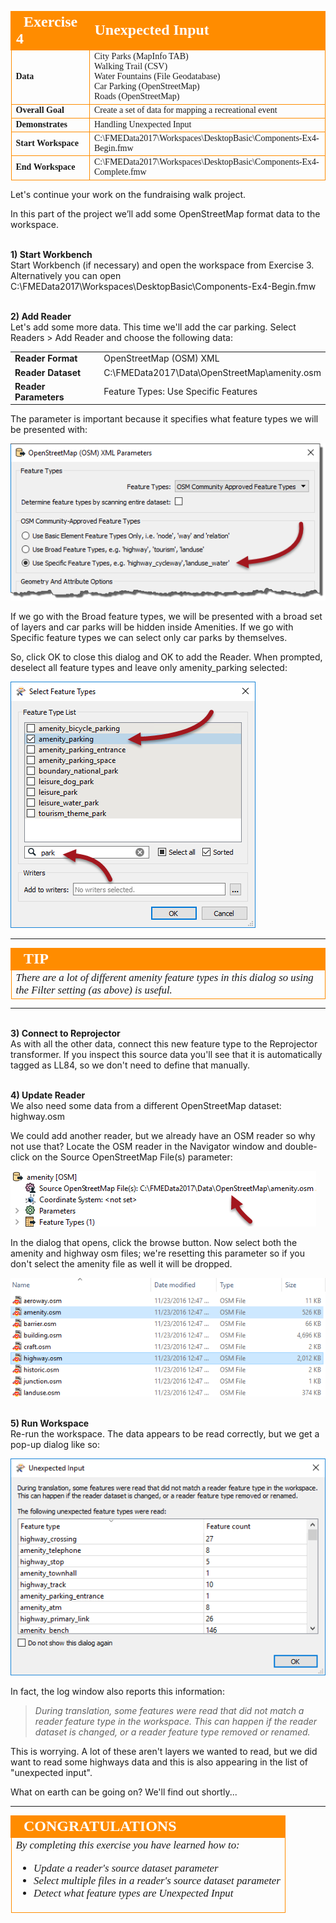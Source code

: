 <!--Exercise Section-->


<table style="border-spacing: 0px;border-collapse: collapse;font-family:serif">
<tr>
<td width=25% style="vertical-align:middle;background-color:darkorange;border: 2px solid darkorange">
<i class="fa fa-cogs fa-lg fa-pull-left fa-fw" style="color:white;padding-right: 12px;vertical-align:text-top"></i>
<span style="color:white;font-size:x-large;font-weight: bold">Exercise 4</span>
</td>
<td style="border: 2px solid darkorange;background-color:darkorange;color:white">
<span style="color:white;font-size:x-large;font-weight: bold">Unexpected Input</span>
</td>
</tr>

<tr>
<td style="border: 1px solid darkorange; font-weight: bold">Data</td>
<td style="border: 1px solid darkorange">City Parks (MapInfo TAB)<br>Walking Trail (CSV)<br>Water Fountains (File Geodatabase)<br>Car Parking (OpenStreetMap)<br>Roads (OpenStreetMap)</td>
</tr>

<tr>
<td style="border: 1px solid darkorange; font-weight: bold">Overall Goal</td>
<td style="border: 1px solid darkorange">Create a set of data for mapping a recreational event</td>
</tr>

<tr>
<td style="border: 1px solid darkorange; font-weight: bold">Demonstrates</td>
<td style="border: 1px solid darkorange">Handling Unexpected Input</td>
</tr>

<tr>
<td style="border: 1px solid darkorange; font-weight: bold">Start Workspace</td>
<td style="border: 1px solid darkorange">C:\FMEData2017\Workspaces\DesktopBasic\Components-Ex4-Begin.fmw</td>
</tr>

<tr>
<td style="border: 1px solid darkorange; font-weight: bold">End Workspace</td>
<td style="border: 1px solid darkorange">C:\FMEData2017\Workspaces\DesktopBasic\Components-Ex4-Complete.fmw</td>
</tr>

</table>


Let's continue your work on the fundraising walk project.

In this part of the project we’ll add some OpenStreetMap format data to the workspace.


<br>**1) Start Workbench**
<br>Start Workbench (if necessary) and open the workspace from Exercise 3. Alternatively you can open C:\FMEData2017\Workspaces\DesktopBasic\Components-Ex4-Begin.fmw


<br>**2) Add Reader**
<br>Let's add some more data. This time we'll add the car parking. Select Readers > Add Reader and choose the following data:

<table style="border: 0px">

<tr>
<td style="font-weight: bold">Reader Format</td>
<td style="">OpenStreetMap (OSM) XML</td>
</tr>

<tr>
<td style="font-weight: bold">Reader Dataset</td>
<td style="">C:\FMEData2017\Data\OpenStreetMap\amenity.osm</td>
</tr>

<tr>
<td style="font-weight: bold">Reader Parameters</td>
<td style="">Feature Types: Use Specific Features</td>
</tr>

</table>

The parameter is important because it specifies what feature types we will be presented with:

![](./Images/Img4.214.Ex4.OSMParametersDialog.png)

If we go with the Broad feature types, we will be presented with a broad set of layers and car parks will be hidden inside Amenities. If we go with Specific feature types we can select only car parks by themselves.

So, click OK to close this dialog and OK to add the Reader. When prompted, deselect all feature types and leave only amenity_parking selected:

![](./Images/Img4.215.Ex4.OSMFeatureTypes.png)

---

<!--Tip Section--> 

<table style="border-spacing: 0px">
<tr>
<td style="vertical-align:middle;background-color:darkorange;border: 2px solid darkorange">
<i class="fa fa-info-circle fa-lg fa-pull-left fa-fw" style="color:white;padding-right: 12px;vertical-align:text-top"></i>
<span style="color:white;font-size:x-large;font-weight: bold;font-family:serif">TIP</span>
</td>
</tr>

<tr>
<td style="border: 1px solid darkorange">
<span style="font-family:serif; font-style:italic; font-size:larger">
There are a lot of different amenity feature types in this dialog so using the Filter setting (as above) is useful.
</span>
</td>
</tr>
</table>

---


<br>**3) Connect to Reprojector**
<br>As with all the other data, connect this new feature type to the Reprojector transformer. If you inspect this source data you'll see that it is automatically tagged as LL84, so we don't need to define that manually.


<br>**4) Update Reader**
<br>We also need some data from a different OpenStreetMap dataset: highway.osm

We could add another reader, but we already have an OSM reader so why not use that? Locate the OSM reader in the Navigator window and double-click on the Source OpenStreetMap File(s) parameter:

![](./Images/Img4.216.Ex4.OSMDatasetParam.png)

In the dialog that opens, click the browse button. Now select both the amenity and highway osm files; we're resetting this parameter so if you don't select the amenity file as well it will be dropped.

![](./Images/Img4.217.Ex4.SelectOSMDatasets.png)


<br>**5) Run Workspace**
<br>Re-run the workspace. The data appears to be read correctly, but we get a pop-up dialog like so:

![](./Images/Img4.218.Ex4.UnexpectedInput.png)

In fact, the log window also reports this information:

> *During translation, some features were read that did not match a reader feature type in the workspace.  This can happen if the reader dataset is changed, or a reader feature type removed or renamed.*

This is worrying. A lot of these aren't layers we wanted to read, but we did want to read some highways data and this is also appearing in the list of "unexpected input".

What on earth can be going on? We'll find out shortly...

---

<!--Exercise Congratulations Section--> 

<table style="border-spacing: 0px">
<tr>
<td style="vertical-align:middle;background-color:darkorange;border: 2px solid darkorange">
<i class="fa fa-thumbs-o-up fa-lg fa-pull-left fa-fw" style="color:white;padding-right: 12px;vertical-align:text-top"></i>
<span style="color:white;font-size:x-large;font-weight: bold;font-family:serif">CONGRATULATIONS</span>
</td>
</tr>

<tr>
<td style="border: 1px solid darkorange">
<span style="font-family:serif; font-style:italic; font-size:larger">
By completing this exercise you have learned how to:
<br>
<ul><li>Update a reader's source dataset parameter</li>
<li>Select multiple files in a reader's source dataset parameter</li>
<li>Detect what feature types are Unexpected Input</li></ul>
</span>
</td>
</tr>
</table>